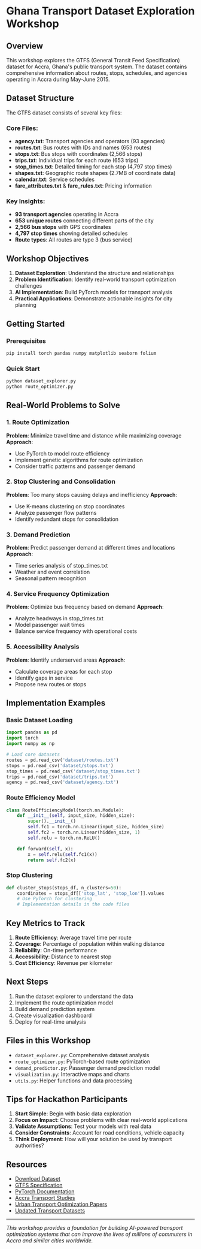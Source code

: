 # Ghana Transport Dataset Exploration Workshop

## Overview

This workshop explores the GTFS (General Transit Feed Specification) dataset for Accra, Ghana's public transport system. The dataset contains comprehensive information about routes, stops, schedules, and agencies operating in Accra during May-June 2015.

## Dataset Structure

The GTFS dataset consists of several key files:

### Core Files:

- **agency.txt**: Transport agencies and operators (93 agencies)
- **routes.txt**: Bus routes with IDs and names (653 routes)
- **stops.txt**: Bus stops with coordinates (2,566 stops)
- **trips.txt**: Individual trips for each route (653 trips)
- **stop_times.txt**: Detailed timing for each stop (4,797 stop times)
- **shapes.txt**: Geographic route shapes (2.7MB of coordinate data)
- **calendar.txt**: Service schedules
- **fare_attributes.txt** & **fare_rules.txt**: Pricing information

### Key Insights:

- **93 transport agencies** operating in Accra
- **653 unique routes** connecting different parts of the city
- **2,566 bus stops** with GPS coordinates
- **4,797 stop times** showing detailed schedules
- **Route types**: All routes are type 3 (bus service)

## Workshop Objectives

1. **Dataset Exploration**: Understand the structure and relationships
2. **Problem Identification**: Identify real-world transport optimization challenges
3. **AI Implementation**: Build PyTorch models for transport analysis
4. **Practical Applications**: Demonstrate actionable insights for city planning

## Getting Started

### Prerequisites

```bash
pip install torch pandas numpy matplotlib seaborn folium
```

### Quick Start

```bash
python dataset_explorer.py
python route_optimizer.py
```

## Real-World Problems to Solve

### 1. Route Optimization

**Problem**: Minimize travel time and distance while maximizing coverage
**Approach**:

- Use PyTorch to model route efficiency
- Implement genetic algorithms for route optimization
- Consider traffic patterns and passenger demand

### 2. Stop Clustering and Consolidation

**Problem**: Too many stops causing delays and inefficiency
**Approach**:

- Use K-means clustering on stop coordinates
- Analyze passenger flow patterns
- Identify redundant stops for consolidation

### 3. Demand Prediction

**Problem**: Predict passenger demand at different times and locations
**Approach**:

- Time series analysis of stop_times.txt
- Weather and event correlation
- Seasonal pattern recognition

### 4. Service Frequency Optimization

**Problem**: Optimize bus frequency based on demand
**Approach**:

- Analyze headways in stop_times.txt
- Model passenger wait times
- Balance service frequency with operational costs

### 5. Accessibility Analysis

**Problem**: Identify underserved areas
**Approach**:

- Calculate coverage areas for each stop
- Identify gaps in service
- Propose new routes or stops

## Implementation Examples

### Basic Dataset Loading

```python
import pandas as pd
import torch
import numpy as np

# Load core datasets
routes = pd.read_csv('dataset/routes.txt')
stops = pd.read_csv('dataset/stops.txt')
stop_times = pd.read_csv('dataset/stop_times.txt')
trips = pd.read_csv('dataset/trips.txt')
agency = pd.read_csv('dataset/agency.txt')
```

### Route Efficiency Model

```python
class RouteEfficiencyModel(torch.nn.Module):
    def __init__(self, input_size, hidden_size):
        super().__init__()
        self.fc1 = torch.nn.Linear(input_size, hidden_size)
        self.fc2 = torch.nn.Linear(hidden_size, 1)
        self.relu = torch.nn.ReLU()

    def forward(self, x):
        x = self.relu(self.fc1(x))
        return self.fc2(x)
```

### Stop Clustering

```python
def cluster_stops(stops_df, n_clusters=50):
    coordinates = stops_df[['stop_lat', 'stop_lon']].values
    # Use PyTorch for clustering
    # Implementation details in the code files
```

## Key Metrics to Track

1. **Route Efficiency**: Average travel time per route
2. **Coverage**: Percentage of population within walking distance
3. **Reliability**: On-time performance
4. **Accessibility**: Distance to nearest stop
5. **Cost Efficiency**: Revenue per kilometer

## Next Steps

1. Run the dataset explorer to understand the data
2. Implement the route optimization model
3. Build demand prediction system
4. Create visualization dashboard
5. Deploy for real-time analysis

## Files in this Workshop

- `dataset_explorer.py`: Comprehensive dataset analysis
- `route_optimizer.py`: PyTorch-based route optimization
- `demand_predictor.py`: Passenger demand prediction model
- `visualization.py`: Interactive maps and charts
- `utils.py`: Helper functions and data processing

## Tips for Hackathon Participants

1. **Start Simple**: Begin with basic data exploration
2. **Focus on Impact**: Choose problems with clear real-world applications
3. **Validate Assumptions**: Test your models with real data
4. **Consider Constraints**: Account for road conditions, vehicle capacity
5. **Think Deployment**: How will your solution be used by transport authorities?

## Resources

- [Download Dataset](https://datacatalog.worldbank.org/search/dataset/0038230)
- [GTFS Specification](https://developers.google.com/transit/gtfs)
- [PyTorch Documentation](https://pytorch.org/docs/)
- [Accra Transport Studies](https://www.worldbank.org/en/country/ghana)
- [Urban Transport Optimization Papers](https://scholar.google.com/scholar?q=urban+transport+optimization)
- [Updated Transport Datasets](https://gitlab.com/digitaltransport/data)

---

_This workshop provides a foundation for building AI-powered transport optimization systems that can improve the lives of millions of commuters in Accra and similar cities worldwide._
